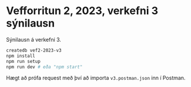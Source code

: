 # Vefforritun 2, 2023, verkefni 3 sýnilausn

Sýnilausn á verkefni 3.

```bash
createdb vef2-2023-v3
npm install
npm run setup
npm run dev # eða "npm start"
```

Hægt að prófa request með því að importa `v3.postman.json` inn í Postman.
